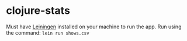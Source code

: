 # clojure-stats

Must have [Leiningen](https://leiningen.org/) installed on your machine to run the app.
Run using the command: `lein run shows.csv` 

